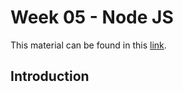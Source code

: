 # Week 05 - Node JS

This material can be found in this [link](https://codeberg.org/kaduardo/shu-aaf/src/branch/main/week05-NodeJS/exercises05.md).

## Introduction

